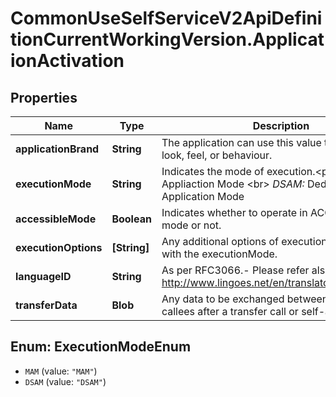 # CommonUseSelfServiceV2ApiDefinitionCurrentWorkingVersion.ApplicationActivation

## Properties
Name | Type | Description | Notes
------------ | ------------- | ------------- | -------------
**applicationBrand** | **String** | The application can use this value to change its look, feel, or behaviour. | [optional] 
**executionMode** | **String** | Indicates the mode of execution.&lt;p&gt; *MAM:* Multi Appliaction Mode &lt;br&gt; *DSAM:* Dedicated Single Application Mode  | 
**accessibleMode** | **Boolean** | Indicates whether to operate in ACCESSIBLE mode or not. | 
**executionOptions** | **[String]** | Any additional options of execution in combination with the executionMode. | [optional] 
**languageID** | **String** | As per RFC3066.- Please refer also to: http://www.lingoes.net/en/translator/langcode.htm | 
**transferData** | **Blob** | Any data to be exchanged between callers and callees after a transfer call or self-activation. | [optional] 

<a name="ExecutionModeEnum"></a>
## Enum: ExecutionModeEnum

* `MAM` (value: `"MAM"`)
* `DSAM` (value: `"DSAM"`)

